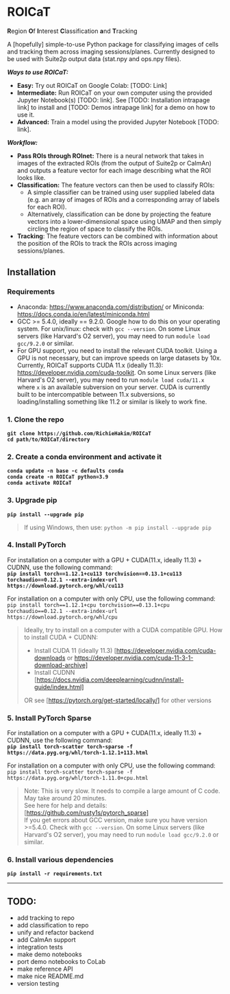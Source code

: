 # ROICaT
**R**egion **O**f **I**nterest **C**lassification **a**nd **T**racking

A [hopefully] simple-to-use Python package for classifying images of cells and tracking them across imaging sessions/planes.
Currently designed to be used with Suite2p output data (stat.npy and ops.npy files).

***Ways to use ROICaT:***
- **Easy:** Try out ROICaT on Google Colab: [TODO: Link]
- **Intermediate:** Run ROICaT on your own computer using the provided Jupyter Notebook(s) [TODO: link]. See [TODO: Installation intrapage link] to install and [TODO: Demos intrapage link] for a demo on how to use it.
- **Advanced:** Train a model using the provided Jupyter Notebook [TODO: link].

***Workflow:***
- **Pass ROIs through ROInet:** There is a neural network that takes in images of the extracted ROIs (from the output of Suite2p or CaImAn) and outputs a feature vector for each image describing what the ROI looks like.
- **Classification:** The feature vectors can then be used to classify ROIs:
    - A simple classifier can be trained using user supplied labeled data (e.g. an array of images of ROIs and a corresponding array of labels for each ROI).
    - Alternatively, classification can be done by projecting the feature vectors into a lower-dimensional space using UMAP and then simply circling the region of space to classify the ROIs.
- **Tracking**: The feature vectors can be combined with information about the position of the ROIs to track the ROIs across imaging sessions/planes.


Installation
------------

### Requirements
- Anaconda: https://www.anaconda.com/distribution/ or Miniconda: https://docs.conda.io/en/latest/miniconda.html<br>
- GCC >= 5.4.0, ideally == 9.2.0. Google how to do this on your operating system. For unix/linux: check with `gcc --version`. On some Linux servers (like Harvard's O2 server), you may need to run `module load gcc/9.2.0` or similar.<br>
- For GPU support, you need to install the relevant CUDA toolkit. Using a GPU is not necessary, but can improve speeds on large datasets by 10x. Currently, ROICaT supports CUDA 11.x (ideally 11.3): https://developer.nvidia.com/cuda-toolkit. On some Linux servers (like Harvard's O2 server), you may need to run `module load cuda/11.x` where `x` is an available subversion on your server. CUDA is currently built to be intercompatible between 11.x subversions, so loading/installing something like 11.2 or similar is likely to work fine.<br>

### 1. Clone the repo
**`git clone https://github.com/RichieHakim/ROICaT`**<br>
**`cd path/to/ROICaT/directory`**<br>

### 2. Create a conda environment and activate it
**`conda update -n base -c defaults conda`**<br>
**`conda create -n ROICaT python=3.9`**<br>
**`conda activate ROICaT`**<br>

### 3. Upgrade pip
**`pip install --upgrade pip`**<br>
>If using Windows, then use: `python -m pip install --upgrade pip`<br>

### 4. Install PyTorch<br>
For installation on a computer with a GPU + CUDA(11.x, ideally 11.3) + CUDNN, use the following command:<br>
**`pip install torch==1.12.1+cu113 torchvision==0.13.1+cu113 torchaudio==0.12.1 --extra-index-url https://download.pytorch.org/whl/cu113`**<br>

For installation on a computer with only CPU, use the following command:<br>
`pip install torch==1.12.1+cpu torchvision==0.13.1+cpu torchaudio==0.12.1 --extra-index-url https://download.pytorch.org/whl/cpu`<br>
>Ideally, try to install on a computer with a CUDA compatible GPU. How to install CUDA + CUDNN:<br>
>- Install CUDA 11 (ideally 11.3) [https://developer.nvidia.com/cuda-downloads or https://developer.nvidia.com/cuda-11-3-1-download-archive]<br>
>- Install CUDNN [https://docs.nvidia.com/deeplearning/cudnn/install-guide/index.html]<br>
>
>OR see [https://pytorch.org/get-started/locally/] for other versions<br>

### 5. Install PyTorch Sparse<br>
For installation on a computer with a GPU + CUDA(11.x, ideally 11.3) + CUDNN, use the following command:<br>
**`pip install torch-scatter torch-sparse -f https://data.pyg.org/whl/torch-1.12.1+113.html`**

For installation on a computer with only CPU, use the following command:<br>
`pip install torch-scatter torch-sparse -f https://data.pyg.org/whl/torch-1.11.0+cpu.html`<br>

>Note: This is very slow. It needs to compile a large amount of C code. May take around 20 minutes.<br>
>See here for help and details: [https://github.com/rusty1s/pytorch_sparse]<br>
>If you get errors about GCC version, make sure you have version >=5.4.0. Check with `gcc --version`. On some Linux servers (like Harvard's O2 server), you may need to run `module load gcc/9.2.0` or similar.<br>

### 6. Install various dependencies<br>
**`pip install -r requirements.txt`**<br>



-------------
## TODO:
- add tracking to repo
- add classification to repo
- unify and refactor backend
- add CaImAn support
- integration tests
- make demo notebooks
- port demo notebooks to CoLab
- make reference API
- make nice README.md
- version testing

